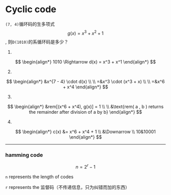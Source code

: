 # Cyclic code

`(7, 4)`循环码的生多项式 $$g(x)=x^3+x^2+1$$ , 则`D(1010)`的系循环码是多少？

1.
$$
\begin{align*}
1010 \Rightarrow d(x) = x^3 + x^1
\end{align*}
$$

2.
$$
\begin{align*}
&x^{7 - 4} \cdot d(x)
\\ \\
=&x^3 \cdot (x^3 + x)
\\ \\
=&x^6 + x^4
\end{align*}
$$

3.
$$
\begin{align*}
&rem[(x^6 + x^4), g(x)] = 1
\\ \\
&\text{rem( a , b ) returns the remainder after division of a by b}
\end{align*}
$$

4.
$$
\begin{align*}
c(x) &= x^6 + x^4 + 1
\\
&\Downarrow
\\
10&10001
\end{align*}
$$

____

### hamming code


$$n = 2^r - 1$$

`n` represents the length of codes

`r` represents the 监督码（不传递信息，只为纠错而加的东西）
